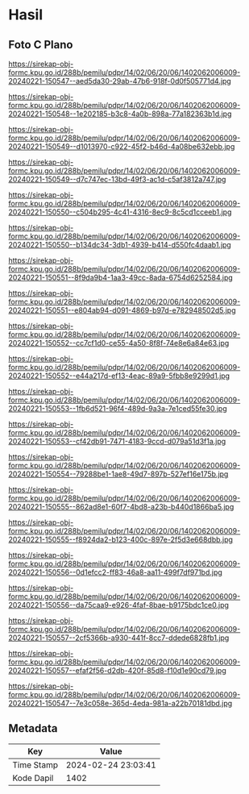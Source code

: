 # Hasil

## Foto C Plano

https://sirekap-obj-formc.kpu.go.id/288b/pemilu/pdpr/14/02/06/20/06/1402062006009-20240221-150547--aed5da30-29ab-47b6-918f-0d0f505771d4.jpg

https://sirekap-obj-formc.kpu.go.id/288b/pemilu/pdpr/14/02/06/20/06/1402062006009-20240221-150548--1e202185-b3c8-4a0b-898a-77a182363b1d.jpg

https://sirekap-obj-formc.kpu.go.id/288b/pemilu/pdpr/14/02/06/20/06/1402062006009-20240221-150549--d1013970-c922-45f2-b46d-4a08be632ebb.jpg

https://sirekap-obj-formc.kpu.go.id/288b/pemilu/pdpr/14/02/06/20/06/1402062006009-20240221-150549--d7c747ec-13bd-49f3-ac1d-c5af3812a747.jpg

https://sirekap-obj-formc.kpu.go.id/288b/pemilu/pdpr/14/02/06/20/06/1402062006009-20240221-150550--c504b295-4c41-4316-8ec9-8c5cd1cceeb1.jpg

https://sirekap-obj-formc.kpu.go.id/288b/pemilu/pdpr/14/02/06/20/06/1402062006009-20240221-150550--b134dc34-3db1-4939-b414-d550fc4daab1.jpg

https://sirekap-obj-formc.kpu.go.id/288b/pemilu/pdpr/14/02/06/20/06/1402062006009-20240221-150551--8f9da9b4-1aa3-49cc-8ada-6754d6252584.jpg

https://sirekap-obj-formc.kpu.go.id/288b/pemilu/pdpr/14/02/06/20/06/1402062006009-20240221-150551--e804ab94-d091-4869-b97d-e782948502d5.jpg

https://sirekap-obj-formc.kpu.go.id/288b/pemilu/pdpr/14/02/06/20/06/1402062006009-20240221-150552--cc7cf1d0-ce55-4a50-8f8f-74e8e6a84e63.jpg

https://sirekap-obj-formc.kpu.go.id/288b/pemilu/pdpr/14/02/06/20/06/1402062006009-20240221-150552--e44a217d-ef13-4eac-89a9-5fbb8e9299d1.jpg

https://sirekap-obj-formc.kpu.go.id/288b/pemilu/pdpr/14/02/06/20/06/1402062006009-20240221-150553--1fb6d521-96f4-489d-9a3a-7e1ced55fe30.jpg

https://sirekap-obj-formc.kpu.go.id/288b/pemilu/pdpr/14/02/06/20/06/1402062006009-20240221-150553--cf42db91-7471-4183-9ccd-d079a51d3f1a.jpg

https://sirekap-obj-formc.kpu.go.id/288b/pemilu/pdpr/14/02/06/20/06/1402062006009-20240221-150554--79288be1-1ae8-49d7-897b-527ef16e175b.jpg

https://sirekap-obj-formc.kpu.go.id/288b/pemilu/pdpr/14/02/06/20/06/1402062006009-20240221-150555--862ad8e1-60f7-4bd8-a23b-b440d1866ba5.jpg

https://sirekap-obj-formc.kpu.go.id/288b/pemilu/pdpr/14/02/06/20/06/1402062006009-20240221-150555--f8924da2-b123-400c-897e-2f5d3e668dbb.jpg

https://sirekap-obj-formc.kpu.go.id/288b/pemilu/pdpr/14/02/06/20/06/1402062006009-20240221-150556--0d1efcc2-ff83-46a8-aa11-499f7df971bd.jpg

https://sirekap-obj-formc.kpu.go.id/288b/pemilu/pdpr/14/02/06/20/06/1402062006009-20240221-150556--da75caa9-e926-4faf-8bae-b9175bdc1ce0.jpg

https://sirekap-obj-formc.kpu.go.id/288b/pemilu/pdpr/14/02/06/20/06/1402062006009-20240221-150557--2cf5366b-a930-441f-8cc7-ddede6828fb1.jpg

https://sirekap-obj-formc.kpu.go.id/288b/pemilu/pdpr/14/02/06/20/06/1402062006009-20240221-150557--efaf2f56-d2db-420f-85d8-f10d1e90cd79.jpg

https://sirekap-obj-formc.kpu.go.id/288b/pemilu/pdpr/14/02/06/20/06/1402062006009-20240221-150547--7e3c058e-365d-4eda-981a-a22b70181dbd.jpg


## Metadata

| Key        | Value               |
| ---------- | ------------------- |
| Time Stamp | 2024-02-24 23:03:41 |
| Kode Dapil | 1402                |



